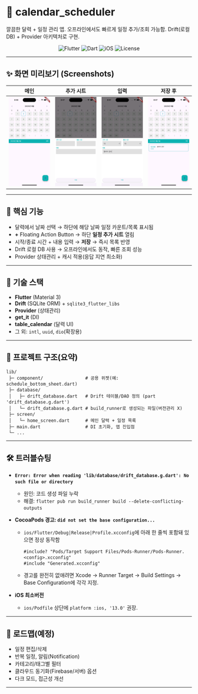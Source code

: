 # 📅 calendar\_scheduler

깔끔한 달력 + 일정 관리 앱. 오프라인에서도 빠르게 일정 추가/조회 가능함. Drift(로컬 DB) + Provider 아키텍처로 구현.

<div align="center">

<!-- 배지들 -->

<img alt="Flutter" src="https://img.shields.io/badge/Flutter-3.x-02569B?logo=flutter&logoColor=white">
<img alt="Dart" src="https://img.shields.io/badge/Dart-^3-blue?logo=dart&logoColor=white">
<img alt="iOS" src="https://img.shields.io/badge/iOS-13%2B-black?logo=apple">
<img alt="License" src="https://img.shields.io/badge/license-MIT-green">

</div>

---

## ✨ 화면 미리보기 (Screenshots)


| 메인                                    | 추가 시트                                   | 입력                                    | 저장 후                                    |
| ------------------------------------- | --------------------------------------- | ------------------------------------- | --------------------------------------- |
| ![main](docs/screenshots/01_main.png) | ![sheet](docs/screenshots/02_sheet.png) | ![fill](docs/screenshots/03_fill.png) | ![saved](docs/screenshots/04_saved.png) |

---

## 🚀 핵심 기능

* 달력에서 날짜 선택 → 하단에 해당 날짜 일정 카운트/목록 표시됨
* **+** Floating Action Button → 하단 **일정 추가 시트** 열림
* 시작/종료 시간 + 내용 입력 → **저장** → 즉시 목록 반영
* Drift 로컬 DB 사용 → 오프라인에서도 동작, 빠른 조회 성능
* Provider 상태관리 + 캐시 적용(응답 지연 최소화)

---

## 🧩 기술 스택

* **Flutter** (Material 3)
* **Drift** (SQLite ORM) + `sqlite3_flutter_libs`
* **Provider** (상태관리)
* **get\_it** (DI)
* **table\_calendar** (달력 UI)
* 그 외: `intl`, `uuid`, `dio`(확장용)

---

## 📁 프로젝트 구조(요약)

```
lib/
 ├─ component/                # 공용 위젯(예: schedule_bottom_sheet.dart)
 ├─ database/
 │   ├─ drift_database.dart   # Drift 테이블/DAO 정의 (part 'drift_database.g.dart')
 │   └─ drift_database.g.dart # build_runner로 생성되는 파일(버전관리 X)
 ├─ screen/
 │   └─ home_screen.dart      # 메인 달력 + 일정 목록
 ├─ main.dart                 # DI 초기화, 앱 진입점
 └─ ...
```

---

## 🛠️ 트러블슈팅

* **`Error: Error when reading 'lib/database/drift_database.g.dart': No such file or directory`**

  * 원인: 코드 생성 파일 누락
  * 해결: `flutter pub run build_runner build --delete-conflicting-outputs`

* **CocoaPods 경고: `did not set the base configuration...`**

  * `ios/Flutter/Debug|Release|Profile.xcconfig`에 아래 한 줄씩 포함돼 있으면 정상 동작함

    ```
    #include? "Pods/Target Support Files/Pods-Runner/Pods-Runner.<config>.xcconfig"
    #include "Generated.xcconfig"
    ```
  * 경고를 완전히 없애려면 Xcode → Runner Target → Build Settings → Base Configuration에 각각 지정.

* **iOS 최소버전**

  * `ios/Podfile` 상단에 `platform :ios, '13.0'` 권장.

---

## 🔮 로드맵(예정)

* 일정 편집/삭제
* 반복 일정, 알림(Notification)
* 카테고리/태그별 필터
* 클라우드 동기화(Firebase/서버) 옵션
* 다크 모드, 접근성 개선

---

